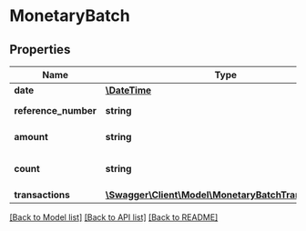 # MonetaryBatch

## Properties
Name | Type | Description | Notes
------------ | ------------- | ------------- | -------------
**date** | [**\DateTime**](\DateTime.md) | Batch date | [optional] 
**reference_number** | **string** | Batch description | [optional] 
**amount** | **string** | Batch amount | [optional] 
**count** | **string** | A number of transactions | [optional] 
**transactions** | [**\Swagger\Client\Model\MonetaryBatchTransactions[]**](MonetaryBatchTransactions.md) |  | [optional] 

[[Back to Model list]](../README.md#documentation-for-models) [[Back to API list]](../README.md#documentation-for-api-endpoints) [[Back to README]](../README.md)

